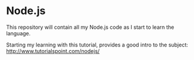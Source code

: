 # Node.js

This repository will contain all my Node.js code as I start to learn the language.

Starting my learning with this tutorial, provides a good intro to the subject: http://www.tutorialspoint.com/nodejs/
